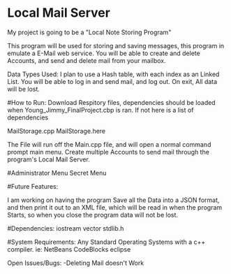 # Local Mail Server

My project is going to be a "Local Note Storing Program"

This program will be used for storing and saving messages, this program in emulate a E-Mail
web service. You will be able to create and delete Accounts, and send and delete mail from your mailbox.

Data Types Used:
I plan to use a Hash table, with each index as an Linked List. You will be able to log in and send mail, and log out.
On exit, All data will be lost.

#How to Run:
Download Respitory files, dependencies should be loaded when Young_Jimmy_FinalProject.cbp is ran.
If not here is a list of dependencies

MailStorage.cpp
MailStorage.here

The File will run off the Main.cpp file, and will open a normal command prompt main menu.
Create multiple Accounts to send mail through the program's Local Mail Server.

#Administrator Menu
Secret Menu

#Future Features:

I am working on having the program Save all the Data into a JSON format, and then print it out
to an XML file, which will be read in when the program Starts, so when you close the program data 
will not be lost.

#Dependencies:
iostream
vector
stdlib.h

#System Requirements:
Any Standard Operating Systems with a c++ compiler. 
ie:
NetBeans
CodeBlocks
eclipse

Open Issues/Bugs:
-Deleting Mail doesn't Work


